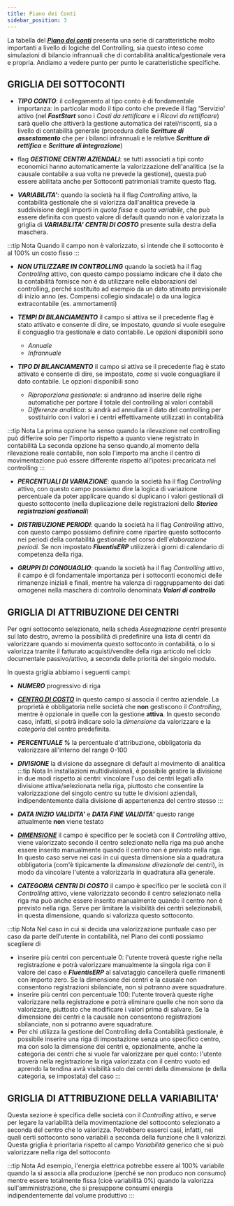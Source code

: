 ```yaml
---
title: Piano dei Conti  
sidebar_position: 3
---
```


La tabella del [***Piano dei conti***](/docs/erp-home/registers/accounting/analytic-chart-of-accounts) presenta una serie di caratteristiche molto importanti a livello di logiche del Controlling, sia questo inteso come simulazioni di bilancio infrannuali che di contabilità analitica/gestionale vera e propria. Andiamo a vedere punto per punto le caratteristiche specifiche.

## GRIGLIA DEI SOTTOCONTI

- ***TIPO CONTO***: il collegamento al tipo conto è di fondamentale importanza: in particolar modo il tipo conto che prevede il flag 'Servizio' attivo (nel ***FastStart*** sono i *Costi da rettificare* e i *Ricavi da rettificare*) sarà quello che attiverà la gestione automatica dei ratei/risconti, sia a livello di contabilità generale (procedura delle ***Scritture di assestamento*** che per i bilanci infrannuali e le relative ***Scritture di rettifica*** e ***Scritture di integrazione***)

- flag ***GESTIONE CENTRI AZIENDALI***: se tutti associati a tipi conto economici hanno automaticamente la valorizzazione dell'analitica (se la causale contabile a sua volta ne prevede la gestione), questa può essere abilitata anche per Sottoconti patrimoniali tramite questo flag.

- ***VARIABILITA'***: quando la società ha il flag *Controlling* attivo, la contabilità gestionale che si valorizza dall'analitica prevede la suddivisione degli importi in *quota fissa* e *quota variabile*, che può essere definita con questo valore di default quando non è valorizzata la griglia di ***VARIABILITA' CENTRI DI COSTO*** presente sulla destra della maschera.

:::tip Nota
Quando il campo non è valorizzato, si intende che il sottoconto è al 100% un costo fisso
:::

- ***NON UTILIZZARE IN CONTROLLING*** quando la società ha il flag *Controlling* attivo, con questo campo possiamo indicare che il dato che la contabilità fornisce non è da utilizzare nelle elaborazioni del controlling, perché sostituito ad esempio da un dato stimato previsionale di inizio anno (es. Compensi collegio sindacale) o da una logica extracontabile (es. ammortamenti)

- ***TEMPI DI BILANCIAMENTO*** il campo si attiva se il precedente flag è stato attivato e consente di dire, se impostato, *quando* si vuole eseguire il conguaglio tra gestionale e dato contabile. Le opzioni disponibili sono
    - *Annuale*
    - *Infrannuale*

- ***TIPO DI BILANCIAMENTO*** il campo si attiva se il precedente flag è stato attivato e consente di dire, se impostato, *come* si vuole conguagliare il dato contabile. Le opzioni disponibili sono
    - *Riproporziona gestionale*: si andranno ad inserire delle righe automatiche per portare il totale del controlling ai valori contabili
    - *Differenze analitica*: si andrà ad annullare il dato del controlling per sostituirlo con i valori e i centri effettivamente utilizzati in contabilità

:::tip Nota
La prima opzione ha senso quando la rilevazione nel controlling può differire solo per l'importo rispetto a quanto viene registrato in contabilità
La seconda opzione ha senso quando,al momento della rilevazione reale contabile, non solo l'importo ma anche il centro di movimentazione può essere differente rispetto all'ipotesi precaricata nel controlling
:::

- ***PERCENTUALI DI VARIAZIONE***: quando la società ha il flag *Controlling* attivo, con questo campo possiamo dire la logica di variazione percentuale da poter applicare quando si duplicano i valori gestionali di questo sottoconto (nella duplicazione delle registrazioni dello ***Storico registrazioni gestionali***)

- ***DISTRIBUZIONE PERIODI***: quando la società ha il flag *Controlling* attivo, con questo campo possiamo definire come ripartire questo sottoconto nei periodi della contabilità gestionale nel corso dell'*elaborazione periodi*. Se non impostato ***FluentisERP*** utilizzerà i giorni di calendario di competenza della riga.

- ***GRUPPI DI CONGUAGLIO***: quando la società ha il flag *Controlling* attivo, il campo è di fondamentale importanza per i sottoconti economici delle rimanenze iniziali e finali, mentre ha valenza di raggruppamento dei dati omogenei nella maschera di controllo denominata ***Valori di controllo***

## GRIGLIA DI ATTRIBUZIONE DEI CENTRI
Per ogni sottoconto selezionato, nella scheda *Assegnazione centri* presente sul lato destro, avremo la possibilità di predefinire una lista di centri da valorizzare quando si movimenta questo sottoconto in contabilità, o lo si valorizza tramite il fatturato acquisti/vendite della riga articolo nel ciclo documentale passivo/attivo, a seconda delle priorità del singolo modulo.

In questa griglia abbiamo i seguenti campi:
- ***NUMERO*** progressivo di riga

- [***CENTRO DI COSTO***](/docs/controlling/controlling-parametrization/controlling-specific-settings/cost-centers) in questo campo si associa il centro aziendale. La proprietà è obbligatoria nelle società che **non** gestiscono il *Controlling*, mentre è opzionale in quelle con la gestione **attiva**. In questo secondo caso, infatti, si potrà indicare solo la *dimensione* da valorizzare e la *categoria* del centro predefinita.

- ***PERCENTUALE %*** la percentuale d'attribuzione, obbligatoria da valorizzare all'interno del range 0-100

- ***DIVISIONE*** la divisione da assegnare di default al movimento di analitica
:::tip Nota
In installazioni multidivisionali, è possibile gestire la divisione in due modi rispetto ai centri: vincolare l'uso dei centri legati alla divisione attiva/selezionata nella riga, piuttosto che consentire la valorizzazione del singolo centro su tutte le divisioni aziendali, indipendentemente dalla divisione di appartenenza del centro stesso
:::

- ***DATA INIZIO VALIDITA'*** e ***DATA FINE VALIDITA'*** questo range attualmente **non** viene testato

- [***DIMENSIONE***](/docs/controlling/controlling-parametrization/controlling-specific-settings/dimension) il campo è specifico per le società con il *Controlling* attivo, viene valorizzato secondo il centro selezionato nella riga ma può anche essere inserito manualmente quando il centro non è previsto nella riga. In questo caso serve nei casi in cui questa dimensione sia a quadratura obbligatoria (com'è tipicamente la *dimensione direzionale* dei centri), in modo da vincolare l'utente a valorizzarla in quadratura alla generale.

- ***CATEGORIA CENTRI DI COSTO*** il campo è specifico per le società con il *Controlling* attivo, viene valorizzato secondo il centro selezionato nella riga ma può anche essere inserito manualmente quando il centro non è previsto nella riga. Serve per limitare la visibilità dei centri selezionabili, in questa dimensione, quando si valorizza questo sottoconto.

:::tip Nota
Nel caso in cui si decida una valorizzazione puntuale caso per caso da parte dell'utente in contabilità, nel Piano dei conti possiamo scegliere di
- inserire più centri con percentuale 0: l'utente troverà queste righe nella registrazione e potrà valorizzare manualmente la singola riga con il valore del caso e ***FluentisERP*** al salvataggio cancellerà quelle rimanenti con importo zero. Se la dimensione dei centri e la causale non consentono registrazioni sbilanciate, non si potranno avere squadrature.
- inserire più centri con percentuale 100: l'utente troverà queste righe valorizzare nella registrazione e potrà eliminare quelle che non sono da valorizzare, piuttosto che modificare i valori prima di salvare. Se la dimensione dei centri e la causale non consentono registrazioni sbilanciate, non si potranno avere squadrature.
- Per chi utilizza la gestione del Controlling della Contabilità gestionale, è possibile inserire una riga di impostazione senza uno specifico centro, ma con solo la dimensione dei centri e, opzionalmente, anche la categoria dei centri che si vuole far valorizzare per quel conto: l'utente troverà nella registrazione la riga valorizzata con il centro vuoto ed aprendo la tendina avrà visibilità solo dei centri della dimensione (e della categoria, se impostata) del caso
:::


## GRIGLIA DI ATTRIBUZIONE DELLA VARIABILITA'
Questa sezione è specifica delle società con il *Controlling* attivo, e serve per legare la variabilità della movimentazione del sottoconto selezionato a seconda del centro che lo valorizza. Potrebbero esserci casi, infatti, nei quali certi sottoconto sono variabili a seconda della funzione che li valorizzi. Questa griglia è prioritaria rispetto al campo *Variabilità* generico che si può valorizzare nella riga del sottoconto

:::tip Nota
Ad esempio, l'energia elettrica potrebbe essere al 100% variabile quando la si associa alla produzione (perché se non produco non consumo) mentre essere totalmente fissa (cioè variabilità 0%) quando la valorizza sull'amministrazione, che si presuppone consumi energia indipendentemente dal volume produttivo
:::
